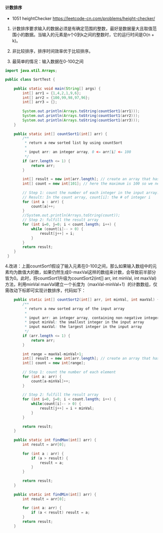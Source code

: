 #### 计数排序

* 1051 heightChecker https://leetcode-cn.com/problems/height-checker/

1. 计数排序要求输入的数据必须是有确定范围的整数，最好是数据量大且取值范围小的数据。当输入的元素是n个0到k之间的整数时，它的运行时间是O(n + k)。

2. 非比较排序，排序时间效率优于比较排序。

3. 最简单的情况：输入数据在0-100之间

``` Java
import java.util.Arrays;

public class SortTest {
	
	public static void main(String[] args) {
		int[] arr1 = {1,4,2,1,9,6};
		int[] arr2 = {100,99,98,97,96};
		int[] arr3 = {};
		
		System.out.println(Arrays.toString(countSort1(arr1)));
		System.out.println(Arrays.toString(countSort1(arr2)));
		System.out.println(Arrays.toString(countSort1(arr3)));
	}
	
	public static int[] countSort1(int[] arr) {
		/**
		 * return a new sorted list by using countSort
		 * 
		 * input arr: an integer array, 0 <= arr[i] <= 100
		 */
		if (arr.length <= 1) {
			return arr;
		}
		
		int[] result = new int[arr.length]; // create an array that has the same length as the input array
		int[] count = new int[101]; // here the maximum is 100 so we need 101 elements
		
		// Step 1: count the number of each integer in the input array.
		// Result: In the count array, count[i]: the # of integer i 
		for (int a : arr) {
			count[a]++;
		}
		//System.out.println(Arrays.toString(count));
		// Step 2: fulfill the result array
		for (int i=0, j=0; i < count.length; i++) {
			while (count[i]-- > 0) {
				result[j++] = i;
			}
		}
		return result;
	}
 }

```

4.改进：上面countSort1假设了输入元素在0-100之间，那么如果输入数组中的元素均为数值大的数，如果仍然生成0-maxVal这样的数组来计数，会导致前半部分皆为0。此时，将countSort1升级为countSort2(int[] arr, int minVal, int maxVal)方法，利用minVal maxVal建立一个长度为（maxVal-minVal+1）的计数数组，仅需改动下标即可实现计数排序，代码如下：

``` Java
	public static int[] countSort2(int[] arr, int minVal, int maxVal) {
		/**
		 * return a new sorted array of the input array
		 * 
		 * input arr: an integer array, containing non-negative integers
		 * input minVal: the smallest integer in the input array
		 * input maxVal: the largest integer in the input array
		 */
		if (arr.length <= 1) {
			return arr;
		}
		
		int range = maxVal-minVal+1;
		int[] result = new int[arr.length]; // create an array that has the same length as the input array
		int[] count = new int[range];
		
		// Step 1: count the number of each element
		for (int a: arr) {
			count[a-minVal]++;
		}
		
		// Step 2: fulfill the result array
		for (int i=0, j=0; i < count.length; i++) {
			while(count[i]-- > 0) {
				result[j++] = i + minVal;
			}
		}
		
		return result;
	}
	
	public static int findMax(int[] arr) {
		int result = arr[0];
		
		for (int a : arr) {
			if (a > result) {
				result = a;
			}
		}
		
		return result;
	}
	
	public static int findMin(int[] arr) {
		int result = arr[0];
		
		for (int a: arr) {
			if (a < result) result = a;
		}
		return result;
	}
```
			
